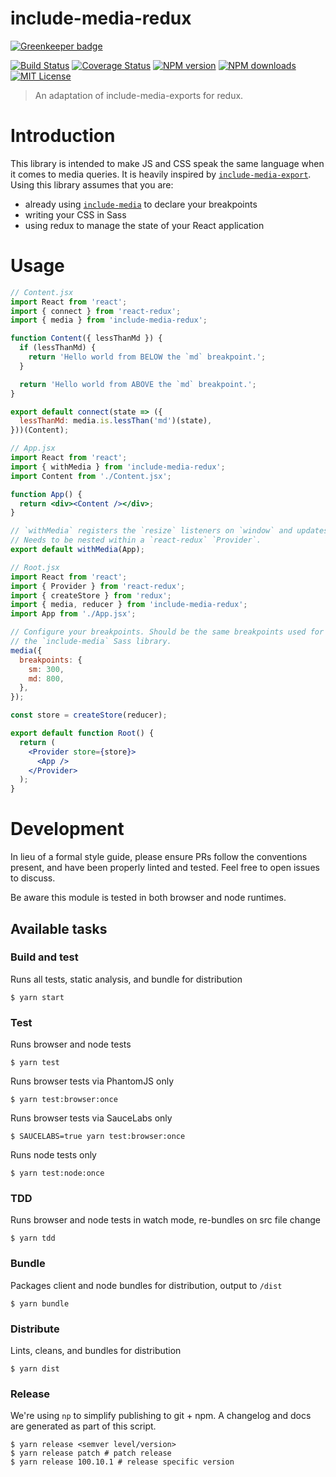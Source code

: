 include-media-redux
====================

[![Greenkeeper badge](https://badges.greenkeeper.io/wework/include-media-redux.svg)](https://greenkeeper.io/)

[![Build Status][travis-image]][travis-url]
[![Coverage Status][coveralls-image]][coveralls-url]
[![NPM version][npm-version-image]][npm-url]
[![NPM downloads][npm-downloads-image]][npm-url]
[![MIT License][license-image]][license-url]

>An adaptation of include-media-exports for redux.

# Introduction

This library is intended to make JS and CSS speak the same language when it comes to media queries. It is heavily inspired by [`include-media-export`](https://github.com/eduardoboucas/include-media-export). Using this library assumes that you are:

- already using [`include-media`](https://github.com/eduardoboucas/include-media) to declare your breakpoints
- writing your CSS in Sass
- using redux to manage the state of your React application

# Usage

```jsx
// Content.jsx
import React from 'react';
import { connect } from 'react-redux';
import { media } from 'include-media-redux';

function Content({ lessThanMd }) {
  if (lessThanMd) {
    return 'Hello world from BELOW the `md` breakpoint.';
  }

  return 'Hello world from ABOVE the `md` breakpoint.';
}

export default connect(state => ({
  lessThanMd: media.is.lessThan('md')(state),
}))(Content);

// App.jsx
import React from 'react';
import { withMedia } from 'include-media-redux';
import Content from './Content.jsx';

function App() {
  return <div><Content /></div>;
}

// `withMedia` registers the `resize` listeners on `window` and updates the redux store.
// Needs to be nested within a `react-redux` `Provider`.
export default withMedia(App);

// Root.jsx
import React from 'react';
import { Provider } from 'react-redux';
import { createStore } from 'redux';
import { media, reducer } from 'include-media-redux';
import App from './App.jsx';

// Configure your breakpoints. Should be the same breakpoints used for
// the `include-media` Sass library.
media({
  breakpoints: {
    sm: 300,
    md: 800,
  },
});

const store = createStore(reducer);

export default function Root() {
  return (
    <Provider store={store}>
      <App />
    </Provider>
  );
}
```

# Development

In lieu of a formal style guide, please ensure PRs follow the conventions present, and have been properly linted and tested. Feel free to open issues to discuss.

Be aware this module is tested in both browser and node runtimes.

## Available tasks

### Build and test
Runs all tests, static analysis, and bundle for distribution
```shell
$ yarn start
```

### Test
Runs browser and node tests
```shell
$ yarn test
```

Runs browser tests via PhantomJS only
```shell
$ yarn test:browser:once
```

Runs browser tests via SauceLabs only
```shell
$ SAUCELABS=true yarn test:browser:once
```

Runs node tests only
```shell
$ yarn test:node:once
```

### TDD
Runs browser and node tests in watch mode, re-bundles on src file change
```shell
$ yarn tdd
```

### Bundle
Packages client and node bundles for distribution, output to `/dist`
```shell
$ yarn bundle
```

### Distribute
Lints, cleans, and bundles for distribution
```shell
$ yarn dist
```

### Release
We're using `np` to simplify publishing to git + npm. A changelog and docs are generated as part of this script.

```shell
$ yarn release <semver level/version>
$ yarn release patch # patch release
$ yarn release 100.10.1 # release specific version
```

[npm-url]: https://npmjs.org/package/include-media-redux
[npm-version-image]: http://img.shields.io/npm/v/include-media-redux.svg?style=flat-square
[npm-downloads-image]: http://img.shields.io/npm/dm/include-media-redux.svg?style=flat-square

[coveralls-image]:https://coveralls.io/repos/github/wework/include-media-redux/badge.svg?branch=master
[coveralls-url]:https://coveralls.io/github/wework/include-media-redux?branch=master

[travis-url]:https://travis-ci.org/wework/include-media-redux
[travis-image]: https://travis-ci.org/wework/include-media-redux.svg?branch=master

[license-url]: LICENSE
[license-image]: http://img.shields.io/badge/license-MIT-000000.svg?style=flat-square
